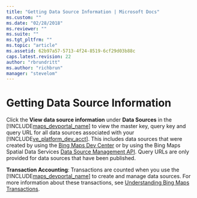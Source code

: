 ```yaml
---
title: "Getting Data Source Information | Microsoft Docs"
ms.custom: ""
ms.date: "02/28/2018"
ms.reviewer: ""
ms.suite: ""
ms.tgt_pltfrm: ""
ms.topic: "article"
ms.assetid: 62b97a57-5713-4f24-8519-6cf29d03b88c
caps.latest.revision: 22
author: "rbrundritt"
ms.author: "richbrun"
manager: "stevelom"
---
```

# Getting Data Source Information
Click the **View data source information** under **Data Sources** in the [!INCLUDE[maps_devportal_name](../getting-started/includes/maps-devportal-name-md.md)] to view the master key, query key and query URL for all data sources associated with your [!INCLUDE[ve_platform_dev_acct](../getting-started/includes/ve-platform-dev-acct-md.md)]. This includes data sources that were created by using the [Bing Maps Dev Center](https://www.bingmapsportal.com/) or by using the Bing Maps Spatial Data Services [Data Source Management API](../spatial-data-services/data-source-management-api.md). Query URLs are only provided for data sources that have been published.  
  
 **Transaction Accounting**: Transactions are counted when you use the [!INCLUDE[maps_devportal_name](../getting-started/includes/maps-devportal-name-md.md)] to create and manage data sources. For more information about these transactions, see [Understanding Bing Maps Transactions](../getting-started/understanding-bing-maps-transactions.md).